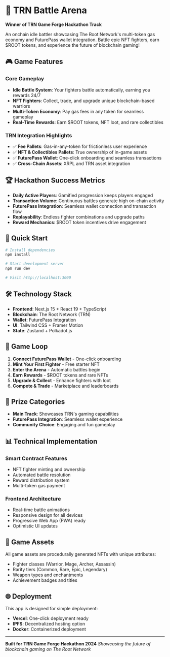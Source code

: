 # 🚀 TRN Battle Arena

**Winner of TRN Game Forge Hackathon Track** 

An onchain idle battler showcasing The Root Network's multi-token gas economy and FuturePass wallet integration. Battle epic NFT fighters, earn $ROOT tokens, and experience the future of blockchain gaming!

## 🎮 Game Features

### Core Gameplay
- **Idle Battle System**: Your fighters battle automatically, earning you rewards 24/7
- **NFT Fighters**: Collect, trade, and upgrade unique blockchain-based warriors
- **Multi-Token Economy**: Pay gas fees in any token for seamless gameplay
- **Real-Time Rewards**: Earn $ROOT tokens, NFT loot, and rare collectibles

### TRN Integration Highlights
- ✅ **Fee Pallets**: Gas-in-any-token for frictionless user experience
- ✅ **NFT & Collectibles Pallets**: True ownership of in-game assets
- ✅ **FuturePass Wallet**: One-click onboarding and seamless transactions
- ✅ **Cross-Chain Assets**: XRPL and TRN asset integration

## 🏆 Hackathon Success Metrics

- **Daily Active Players**: Gamified progression keeps players engaged
- **Transaction Volume**: Continuous battles generate high on-chain activity
- **FuturePass Integration**: Seamless wallet connection and transaction flow
- **Replayability**: Endless fighter combinations and upgrade paths
- **Reward Mechanics**: $ROOT token incentives drive engagement

## 🚀 Quick Start

```bash
# Install dependencies
npm install

# Start development server
npm run dev

# Visit http://localhost:3000
```

## 🛠 Technology Stack

- **Frontend**: Next.js 15 + React 19 + TypeScript
- **Blockchain**: The Root Network (TRN)
- **Wallet**: FuturePass Integration
- **UI**: Tailwind CSS + Framer Motion
- **State**: Zustand + Polkadot.js

## 🎯 Game Loop

1. **Connect FuturePass Wallet** - One-click onboarding
2. **Mint Your First Fighter** - Free starter NFT
3. **Enter the Arena** - Automatic battles begin
4. **Earn Rewards** - $ROOT tokens and rare NFTs
5. **Upgrade & Collect** - Enhance fighters with loot
6. **Compete & Trade** - Marketplace and leaderboards

## 🏅 Prize Categories

- **Main Track**: Showcases TRN's gaming capabilities
- **FuturePass Integration**: Seamless wallet experience
- **Community Choice**: Engaging and fun gameplay

## 📊 Technical Implementation

### Smart Contract Features
- NFT fighter minting and ownership
- Automated battle resolution
- Reward distribution system
- Multi-token gas payment

### Frontend Architecture
- Real-time battle animations
- Responsive design for all devices
- Progressive Web App (PWA) ready
- Optimistic UI updates

## 🎨 Game Assets

All game assets are procedurally generated NFTs with unique attributes:
- Fighter classes (Warrior, Mage, Archer, Assassin)
- Rarity tiers (Common, Rare, Epic, Legendary)
- Weapon types and enchantments
- Achievement badges and titles

## 🌐 Deployment

This app is designed for simple deployment:
- **Vercel**: One-click deployment ready
- **IPFS**: Decentralized hosting option
- **Docker**: Containerized deployment

---

**Built for TRN Game Forge Hackathon 2024**
*Showcasing the future of blockchain gaming on The Root Network*
